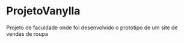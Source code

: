 # ProjetoVanylla
Projeto de faculdade onde foi desenvolvido o protótipo de um site de vendas de roupa
